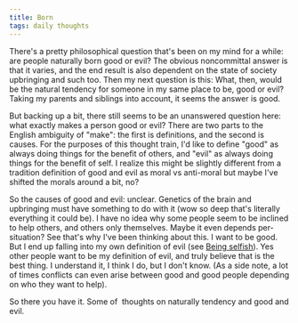 ```yaml
---
title: Born
tags: daily thoughts
---
```


There's a pretty philosophical question that's been on my mind for a while: are people naturally born good or evil? The obvious noncommittal answer is that it varies, and the end result is also dependent on the state of society upbringing and such too. Then my next question is this: What, then, would be the natural tendency for someone in my same place to be, good or evil? Taking my parents and siblings into account, it seems the answer is good.

But backing up a bit, there still seems to be an unanswered question here: what exactly makes a person good or evil? There are two parts to the English ambiguity of "make": the first is definitions, and the second is causes. For the purposes of this thought train, I'd like to define "good" as always doing things for the benefit of others, and "evil" as always doing things for the benefit of self. I realize this might be slightly different from a tradition definition of good and evil as moral vs anti-moral but maybe I've shifted the morals around a bit, no?

So the causes of good and evil: unclear. Genetics of the brain and upbringing
must have something to do with it (wow so deep that's literally everything it
could be). I have no idea why some people seem to be inclined to help others,
and others only themselves. Maybe it even depends per-situation? See that's why
I've been thinking about this. I want to be good. But I end up falling into my
own definition of evil (see [Being selfish](./2019-06-17-being-selfish.html)).
Yes other people want to be my definition of evil, and truly believe that is
the best thing. I understand it, I think I do, but I don't know. (As a
side note, a lot of times conflicts can even arise between good and good people
depending on who they want to help).

So there you have it. Some of  thoughts on naturally tendency and good and evil.
